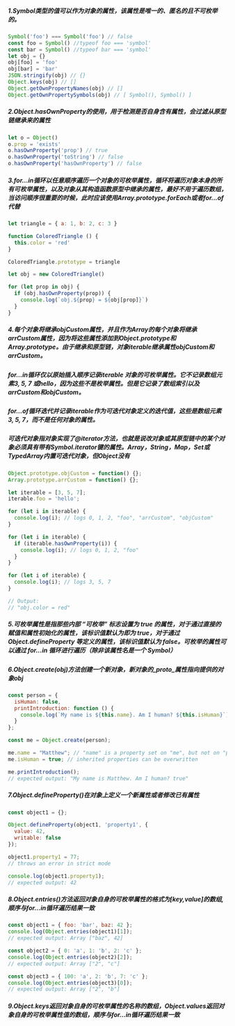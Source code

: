 ##### 1.Symbol类型的值可以作为对象的属性，该属性是唯一的、匿名的且不可枚举的。
```javascript
Symbol('foo') === Symbol('foo') // false
const foo = Symbol() //typeof foo === 'symbol'
const bar = Symbol() //typeof bar === 'symbol'
let obj = {}
obj[foo] = 'foo'
obj[bar] = 'bar'
JSON.stringify(obj) // {}
Object.keys(obj) // []
Object.getOwnPropertyNames(obj) // []
Object.getOwnPropertySymbols(obj) // [ Symbol(), Symbol() ]
```


##### 2.Object.hasOwnProperty的使用，用于检测是否自身含有属性，会过滤从原型链继承来的属性
```javascript
let o = Object()
o.prop = 'exists'
o.hasOwnProperty('prop') // true
o.hasOwnProperty('toString') // false
o.hasOwnProperty('hasOwnProperty') // false
```

##### 3.for...in循环以任意顺序遍历一个对象的可枚举属性，循环将遍历对象本身的所有可枚举属性，以及对象从其构造函数原型中继承的属性，最好不用于遍历数组，当访问顺序很重要的时候，此时应该使用Array.prototype.forEach或者for...of代替
```javascript
let triangle = { a: 1, b: 2, c: 3 }

function ColoredTriangle () {
  this.color = 'red'
}

ColoredTriangle.prototype = triangle

let obj = new ColoredTriangle()

for (let prop in obj) {
  if (obj.hasOwnProperty(prop)) {
    console.log(`obj.${prop} = ${obj[prop]}`)
  }
}
```

##### 4.每个对象将继承objCustom属性，并且作为Array的每个对象将继承arrCustom属性，因为将这些属性添加到Object.prototype和Array.prototype。由于继承和原型链，对象iterable继承属性objCustom和arrCustom。<br/>
##### for...in循环仅以原始插入顺序记录iterable 对象的可枚举属性。它不记录数组元素3, 5, 7 或hello，因为这些不是枚举属性。但是它记录了数组索引以及arrCustom和objCustom。<br/>
##### for...of循环迭代并记录iterable作为可迭代对象定义的迭代值，这些是数组元素 3, 5, 7，而不是任何对象的属性。
##### 可迭代对象指对象实现了@iterator方法，也就是说改对象或其原型链中的某个对象必须具有带有Symbol.iterator键的属性。Array，String，Map，Set或TypedArray内置可迭代对象，但Object没有


```javascript
Object.prototype.objCustom = function() {}; 
Array.prototype.arrCustom = function() {};

let iterable = [3, 5, 7];
iterable.foo = 'hello';

for (let i in iterable) {
  console.log(i); // logs 0, 1, 2, "foo", "arrCustom", "objCustom"
}

for (let i in iterable) {
  if (iterable.hasOwnProperty(i)) {
    console.log(i); // logs 0, 1, 2, "foo"
  }
}

for (let i of iterable) {
  console.log(i); // logs 3, 5, 7
}

// Output:
// "obj.color = red"
```

##### 5.可枚举属性是指那些内部 “可枚举” 标志设置为 true 的属性，对于通过直接的赋值和属性初始化的属性，该标识值默认为即为 true，对于通过 Object.defineProperty 等定义的属性，该标识值默认为 false。可枚举的属性可以通过 for...in 循环进行遍历（除非该属性名是一个 Symbol）
##### 6.Object.create(obj)方法创建一个新对象，新对象的_proto_属性指向提供的对象obj
```javascript
const person = {
  isHuman: false,
  printIntroduction: function () {
    console.log(`My name is ${this.name}. Am I human? ${this.isHuman}`);
  }
};

const me = Object.create(person);

me.name = "Matthew"; // "name" is a property set on "me", but not on "person"
me.isHuman = true; // inherited properties can be overwritten

me.printIntroduction();
// expected output: "My name is Matthew. Am I human? true"
```
##### 7.Object.defineProperty()在对象上定义一个新属性或者修改已有属性
```javascript
const object1 = {};

Object.defineProperty(object1, 'property1', {
  value: 42,
  writable: false
});

object1.property1 = 77;
// throws an error in strict mode

console.log(object1.property1);
// expected output: 42
```
##### 8.Object.entries()方法返回对象自身的可枚举属性的格式为[key,value]的数组,顺序与for...in循环遍历结果一致
```javascript
const object1 = { foo: 'bar', baz: 42 };
console.log(Object.entries(object1)[1]);
// expected output: Array ["baz", 42]

const object2 = { 0: 'a', 1: 'b', 2: 'c' };
console.log(Object.entries(object2)[2]);
// expected output: Array ["2", "c"]

const object3 = { 100: 'a', 2: 'b', 7: 'c' };
console.log(Object.entries(object3)[0]);
// expected output: Array ["2", "b"]
```
##### 9.Object.keys返回对象自身的可枚举属性的名称的数组，Object.values返回对象自身的可枚举属性值的数组，顺序与for...in循环遍历结果一致

